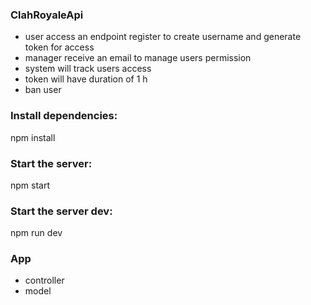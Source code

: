 ### ClahRoyaleApi

* user access an endpoint register to create username and generate token for access
*  manager receive an email to manage users permission
* system will track users access
* token will have duration of 1 h
* ban user

### Install dependencies:  
npm install 

### Start the server: 
npm start 

### Start the server dev: 
npm run dev 

### App


* controller
* model







